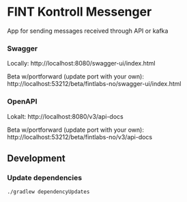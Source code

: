 # FINT Kontroll Messenger

App for sending messages received through API or kafka

### Swagger
Locally: http://localhost:8080/swagger-ui/index.html

Beta w/portforward (update port with your own): http://localhost:53212/beta/fintlabs-no/swagger-ui/index.html

### OpenAPI
Lokalt: http://localhost:8080/v3/api-docs

Beta w/portforward (update port with your own): http://localhost:53212/beta/fintlabs-no/v3/api-docs

## Development

### Update dependencies
``` ./gradlew dependencyUpdates ```
